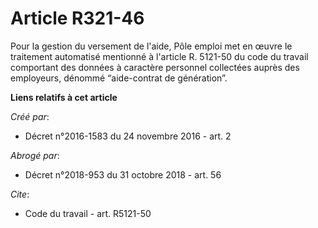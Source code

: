 # Article R321-46

Pour la gestion du versement de l'aide, Pôle emploi met en œuvre le traitement automatisé mentionné à l'article R. 5121-50 du
code du travail comportant des données à caractère personnel collectées auprès des employeurs, dénommé “aide-contrat de
génération”.

**Liens relatifs à cet article**

_Créé par_:

  - Décret n°2016-1583 du 24 novembre 2016 - art. 2

_Abrogé par_:

  - Décret n°2018-953 du 31 octobre 2018 - art. 56

_Cite_:

  - Code du travail - art. R5121-50
